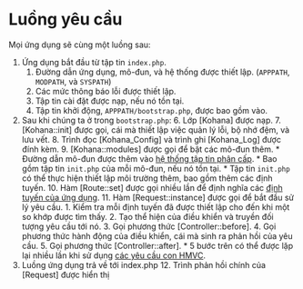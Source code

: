 # Luồng yêu cầu

Mọi ứng dụng sẽ cùng một luồng sau:

1. Ứng dụng bắt đầu từ tập tin `index.php`. 
	1. Đường dẫn ứng dụng, mô-đun, và hệ thống được thiết lập. (`APPPATH`, `MODPATH`, và `SYSPATH`)
	2. Các mức thông báo lỗi được thiết lập.
	3. Tập tin cài đặt được nạp, nếu nó tồn tại.
	4. Tập tin khởi động, `APPPATH/bootstrap.php`, được bao gồm vào.
2. Sau khi chúng ta ở trong `bootstrap.php`:
	6. Lớp [Kohana] được nạp.
	7. [Kohana::init] được gọi, cái mà thiết lập việc quản lý lỗi, bộ nhớ đệm, và lưu vết.
	8. Trình đọc [Kohana_Config] và trình ghi [Kohana_Log] được đính kèm.
	9. [Kohana::modules] được gọi để bật các mô-đun thêm. 
	    * Đường dẫn mô-đun được thêm vào [hệ thống tập tin phân cấp](files).
		* Bao gồm tập tin `init.php` của mỗi mô-đun, nếu nó tồn tại.
	    * Tập tin `init.php` có thể thực hiện thiết lập môi trường thêm, bao gồm thêm các định tuyến.
	10. Hàm [Route::set] được gọi nhiều lần để định nghĩa các [định tuyến của ứng dụng](routing).
	11. Hàm [Request::instance] được gọi để bắt đầu sử lý yêu cầu. 
		1. Kiểm tra mỗi định tuyến đã được thiết lập cho đến khi một so khớp được tìm thấy.
		2. Tạo thể hiện của điều khiển và truyền đối tượng yêu cầu tới nó.
		3. Gọi phương thức [Controller::before].
		4. Gọi phương thức hành động của điều khiển, cái mà sinh ra phản hồi của yêu cầu.
		5. Gọi phương thức [Controller::after]. 
		    * 5 bước trên có thể được lặp lại nhiều lần khi sử dụng [các yêu cầu con HMVC](requests).
3. Luồng ứng dụng trả về tới index.php
	12. Trình phản hồi chính của [Request] được hiển thị
